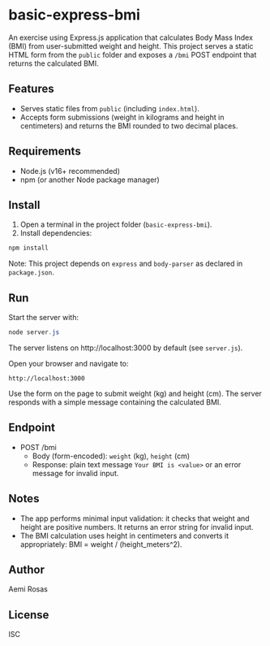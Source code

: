 # basic-express-bmi

An exercise using Express.js application that calculates Body Mass Index (BMI) from user-submitted weight and height. This project serves a static HTML form from the `public` folder and exposes a `/bmi` POST endpoint that returns the calculated BMI.

## Features

- Serves static files from `public` (including `index.html`).
- Accepts form submissions (weight in kilograms and height in centimeters) and returns the BMI rounded to two decimal places.

## Requirements

- Node.js (v16+ recommended)
- npm (or another Node package manager)

## Install

1. Open a terminal in the project folder (`basic-express-bmi`).
2. Install dependencies:

```powershell
npm install
```

Note: This project depends on `express` and `body-parser` as declared in `package.json`.

## Run

Start the server with:

```powershell
node server.js
```

The server listens on http://localhost:3000 by default (see `server.js`).

Open your browser and navigate to:

```
http://localhost:3000
```

Use the form on the page to submit weight (kg) and height (cm). The server responds with a simple message containing the calculated BMI.

## Endpoint

- POST /bmi
  - Body (form-encoded): `weight` (kg), `height` (cm)
  - Response: plain text message `Your BMI is <value>` or an error message for invalid input.

## Notes

- The app performs minimal input validation: it checks that weight and height are positive numbers. It returns an error string for invalid input.
- The BMI calculation uses height in centimeters and converts it appropriately: BMI = weight / (height_meters^2).

## Author

Aemi Rosas

## License

ISC
